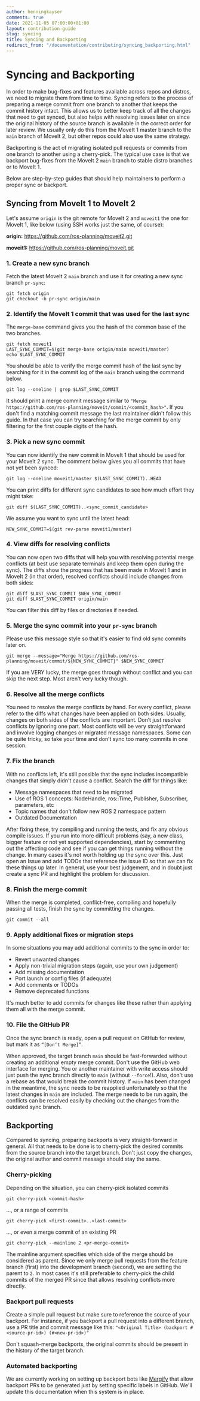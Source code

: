 ```yaml
---
author: henningkayser
comments: true
date: 2021-11-05 07:00:00+01:00
layout: contribution-guide
slug: syncing
title: Syncing and Backporting
redirect_from: "/documentation/contributing/syncing_backporting.html"
---
```


# Syncing and Backporting

In order to make bug-fixes and features available across repos and distros, we need to migrate them from time to time.
Syncing refers to the process of preparing a merge commit from one branch to another that keeps the commit history intact.
This allows us to better keep track of all the changes that need to get synced, but also helps with resolving issues later on since the original history of the source branch is available in the correct order for later review.
We usually only do this from the MoveIt 1 master branch to the `main` branch of MoveIt 2, but other repos could also use the same strategy.

Backporting is the act of migrating isolated pull requests or commits from one branch to another using a cherry-pick.
The typical use case is that we backport bug-fixes from the MoveIt 2 `main` branch to stable distro branches or to MoveIt 1.

Below are step-by-step guides that should help maintainers to perform a proper sync or backport.

## Syncing from MoveIt 1 to MoveIt 2

Let's assume `origin` is the git remote for MoveIt 2 and `moveit1` the one for MoveIt 1, like below (using SSH works just the same, of course):


**origin:** https://github.com/ros-planning/moveit2.git

**moveit1:** https://github.com/ros-planning/moveit.git



### 1. Create a new sync branch

Fetch the latest MoveIt 2 `main` branch and use it for creating a new sync branch `pr-sync`:

```
git fetch origin
git checkout -b pr-sync origin/main
```


### 2. Identify the MoveIt 1 commit that was used for the last sync

The `merge-base` command gives you the hash of the common base of the two branches.

```
git fetch moveit1
LAST_SYNC_COMMIT=$(git merge-base origin/main moveit1/master)
echo $LAST_SYNC_COMMIT
```


You should be able to verify the merge commit hash of the last sync by searching for it in the commit log of the `main` branch using the command below.

```
git log --oneline | grep $LAST_SYNC_COMMIT
```

It should print a merge commit message similar to `"Merge https://github.com/ros-planning/moveit/commit/<commit_hash>"`.
If you don't find a matching commit message the last maintainer didn't follow this guide.
In that case you can try searching for the merge commit by only filtering for the first couple digits of the hash.


### 3. Pick a new sync commit

You can now identify the new commit in MoveIt 1 that should be used for your MoveIt 2 sync.
The comment below gives you all commits that have not yet been synced:

```
git log --oneline moveit1/master $(LAST_SYNC_COMMIT)..HEAD
```

You can print diffs for different sync candidates to see how much effort they might take:

```
git diff $(LAST_SYNC_COMMIT)..<sync_commit_candidate>
```

We assume you want to sync until the latest head:

```
NEW_SYNC_COMMIT=$(git rev-parse moveit1/master)
```


### 4. View diffs for resolving conflicts

You can now open two diffs that will help you with resolving potential merge conflicts (at best use separate terminals and keep them open during the sync). The diffs show the progress that has been made in MoveIt 1 and in MoveIt 2 (in that order), resolved conflicts should include changes from both sides:


```
git diff $LAST_SYNC_COMMIT $NEW_SYNC_COMMIT
git diff $LAST_SYNC_COMMIT origin/main
```

You can filter this diff by files or directories if needed.


### 5. Merge the sync commit into your `pr-sync` branch

Please use this message style so that it's easier to find old sync commits later on.

```
git merge --message="Merge https://github.com/ros-planning/moveit/commit/${NEW_SYNC_COMMIT}" $NEW_SYNC_COMMIT
```


If you are VERY lucky, the merge goes through without conflict and you can skip the next step. Most aren’t very lucky though.

### 6. Resolve all the merge conflicts

You need to resolve the merge conflicts by hand. For every conflict, please refer to the diffs what changes have been applied on both sides. Usually, changes on both sides of the conflicts are important. Don’t just resolve conflicts by ignoring one part. Most conflicts will be very straightforward and involve logging changes or migrated message namespaces. Some can be quite tricky, so take your time and don’t sync too many commits in one session.

### 7. Fix the branch

With no conflicts left, it's still possible that the sync includes incompatible changes that simply didn't cause a conflict.
Search the diff for things like:
* Message namespaces that need to be migrated
* Use of ROS 1 concepts: NodeHandle, ros::Time, Publisher, Subscriber, parameters, etc
* Topic names that don't follow new ROS 2 namespace pattern
* Outdated Documentation


After fixing these, try compiling and running the tests, and fix any obvious compile issues.
If you run into more difficult problems (say, a new class, bigger feature or not yet supported dependencies), start by commenting out the affecting code and see if you can get things running without the change.
In many cases it's not worth holding up the sync over this. Just open an Issue and add TODOs that reference the issue ID so that we can fix these things up later. In general, use your best judgement, and in doubt just create a sync PR and highlight the problem for discussion.

### 8. Finish the merge commit


When the merge is completed, conflict-free, compiling and hopefully passing all tests, finish the sync by committing the changes.

```
git commit --all
```


### 9. Apply additional fixes or migration steps

In some situations you may add additional commits to the sync in order to:

* Revert unwanted changes
* Apply non-trivial migration steps (again, use your own judgement)
* Add missing documentation
* Port launch or config files (if adequate)
* Add comments or TODOs
* Remove deprecated functions

It's much better to add commits for changes like these rather than applying them all with the merge commit.

### 10. File the GitHub PR

Once the sync branch is ready, open a pull request on GitHub for review, but mark it as `“[Don’t Merge]”`.

When approved, the target branch `main` should be fast-forwarded without creating an additional empty merge commit.
Don't use the GitHub web interface for merging.
You or another maintainer with write access should just push the sync branch directly to `main` (without `--force`!).
Also, don't use a rebase as that would break the commit history.
If `main` has been changed in the meantime, the sync needs to be reapplied unfortunately so that the latest changes in `main` are included.
The merge needs to be run again, the conflicts can be resolved easily by checking out the changes from the outdated sync branch.


## Backporting

Compared to syncing, preparing backports is very straight-forward in general.
All that needs to be done is to cherry-pick the desired commits from the source branch into the target branch.
Don't just copy the changes, the original author and commit message should stay the same.

### Cherry-picking

Depending on the situation, you can cherry-pick isolated commits

```
git cherry-pick <commit-hash>
```

..., or a range of commits

```
git cherry-pick <first-commit>..<last-commit>
```

..., or even a merge commit of an existing PR

```
git cherry-pick --mainline 2 <pr-merge-commit>
```

The mainline argument specifies which side of the merge should be considered as parent.
Since we only merge pull requests from the feature branch (first) into the development branch (second), we are setting the parent to `2`.
In most cases it's still preferable to cherry-pick the child commits of the merged PR since that allows resolving conflicts more directly.

### Backport pull requests

Create a simple pull request but make sure to reference the source of your backport.
For instance, if you backport a pull request into a different branch, use a PR title and commit message like this: `"<Original Title> (backport #<source-pr-id>) (#<new-pr-id>)"`

Don't squash-merge backports, the original commits should be present in the history of the target branch.

### Automated backporting

We are currently working on setting up backport bots like [Mergify](https://mergify.com/) that allow backport PRs to be generated just by setting specific labels in GitHub.
We'll update this documentation when this system is in place.
